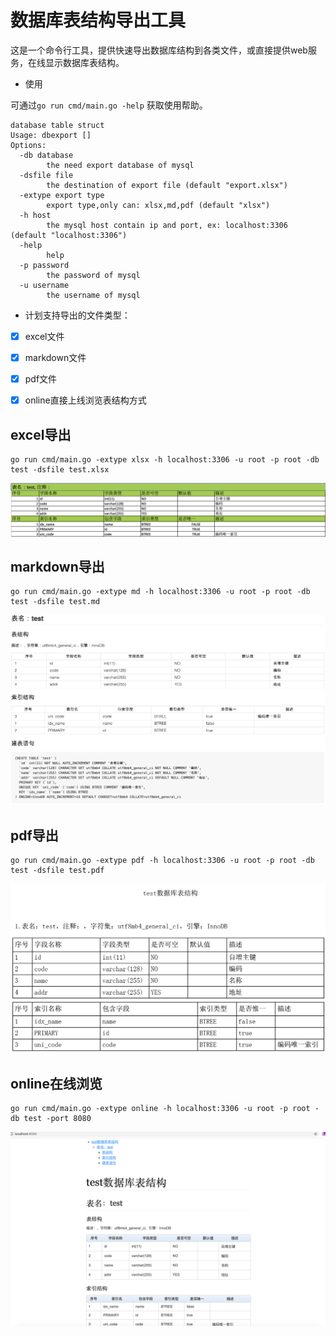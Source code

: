 # 数据库表结构导出工具

这是一个命令行工具，提供快速导出数据库结构到各类文件，或直接提供web服务，在线显示数据库表结构。

- 使用

可通过`go run cmd/main.go -help` 获取使用帮助。

```
database table struct
Usage: dbexport []
Options:
  -db database
    	the need export database of mysql
  -dsfile file
    	the destination of export file (default "export.xlsx")
  -extype export type
    	export type,only can: xlsx,md,pdf (default "xlsx")
  -h host
    	the mysql host contain ip and port, ex: localhost:3306 (default "localhost:3306")
  -help
    	help
  -p password
    	the password of mysql
  -u username
    	the username of mysql
```


- 计划支持导出的文件类型：
- [x] excel文件
- [x] markdown文件
- [x] pdf文件
- [x] online直接上线浏览表结构方式



## excel导出

```
go run cmd/main.go -extype xlsx -h localhost:3306 -u root -p root -db test -dsfile test.xlsx
```
![excel](./images/xlsx.png)
## markdown导出

```
go run cmd/main.go -extype md -h localhost:3306 -u root -p root -db test -dsfile test.md
``` 
![markdown](./images/md.png)
## pdf导出

```
go run cmd/main.go -extype pdf -h localhost:3306 -u root -p root -db test -dsfile test.pdf
```
![pdf](./images/pdf.png)
## online在线浏览

```
go run cmd/main.go -extype online -h localhost:3306 -u root -p root -db test -port 8080
```
![online](./images/online.png)
